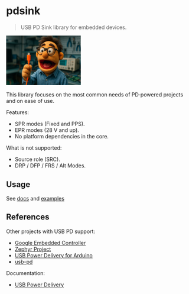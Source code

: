 # pdsink

> USB PD Sink library for embedded devices.

<img src="./docs/images/intro1.jpg" width="40%">

This library focuses on the most common needs of PD‑powered projects and on ease of use.

Features:

- SPR modes (Fixed and PPS).
- EPR modes (28 V and up).
- No platform dependencies in the core.

What is not supported:

- Source role (SRC).
- DRP / DFP / FRS / Alt Modes.

## Usage

See [docs](./docs) and [examples](./examples)

## References

Other projects with USB PD support:

- [Google Embedded Controller](https://chromium.googlesource.com/chromiumos/platform/ec)
- [Zephyr Project](https://github.com/zephyrproject-rtos/zephyr)
- [USB Power Delivery for Arduino](https://github.com/manuelbl/usb-pd-arduino)
- [usb-pd](https://github.com/Ralim/usb-pd)

Documentation:

- [USB Power Delivery](https://usb.org/document-library/usb-power-delivery)
